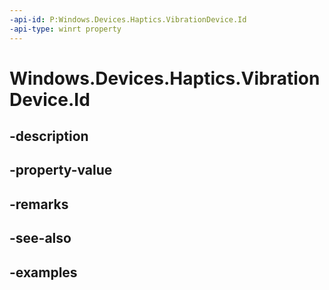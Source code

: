 ```yaml
---
-api-id: P:Windows.Devices.Haptics.VibrationDevice.Id
-api-type: winrt property
---
```


<!-- Property syntax.
public string Id { get; }
-->

# Windows.Devices.Haptics.VibrationDevice.Id

## -description

## -property-value

## -remarks

## -see-also

## -examples

